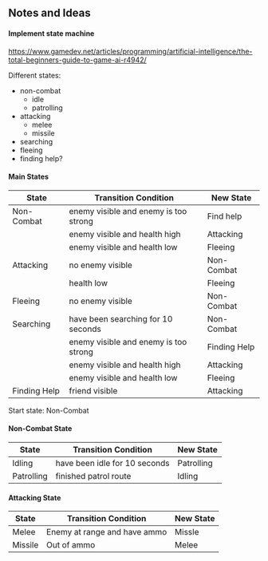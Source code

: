 ## Notes and Ideas

#### Implement state machine

https://www.gamedev.net/articles/programming/artificial-intelligence/the-total-beginners-guide-to-game-ai-r4942/

Different states:
- non-combat
  - idle
  - patrolling
- attacking
  - melee
  - missile
- searching
- fleeing
- finding help?

#### Main States

| State        | Transition Condition                  | New State    |
|--------------|---------------------------------------|--------------|
| Non-Combat   | enemy visible and enemy is too strong | Find help    |
|              | enemy visible and health high         | Attacking    |
|              | enemy visible and health low          | Fleeing      |
| Attacking    | no enemy visible                      | Non-Combat   |
|              | health low                            | Fleeing      |
| Fleeing      | no enemy visible                      | Non-Combat   |
| Searching    | have been searching for 10 seconds    | Non-Combat   |
|              | enemy visible and enemy is too strong | Finding Help |
|              | enemy visible and health high         | Attacking    |
|              | enemy visible and health low          | Fleeing      |
| Finding Help | friend visible                        | Attacking    |

Start state: Non-Combat

#### Non-Combat State
| State      | Transition Condition          | New State  |
|------------|-------------------------------|------------|
| Idling     | have been idle for 10 seconds | Patrolling |
| Patrolling | finished patrol route         | Idling     |

#### Attacking State
| State      | Transition Condition          | New State  |
|------------|-------------------------------|------------|
| Melee      | Enemy at range and have ammo  | Missle     |
| Missile    | Out of ammo                   | Melee      |
